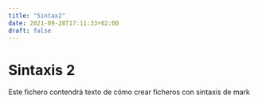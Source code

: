 ```yaml
---
title: "Sintax2"
date: 2021-09-28T17:11:33+02:00
draft: false
---
```

# Sintaxis 2

Este fichero contendrá texto de cómo crear ficheros con sintaxis de mark
